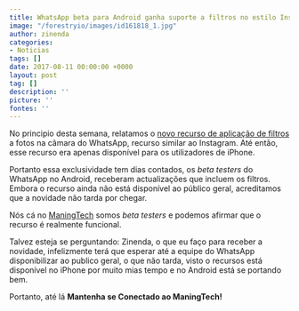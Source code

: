 ```yaml
---
title: WhatsApp beta para Android ganha suporte a filtros no estilo Instagram
image: "/forestryio/images/id161818_1.jpg"
author: zinenda
categories:
- Noticias
tags: []
date: 2017-08-11 00:00:00 +0000
layout: post
tag: []
description: ''
picture: ''
fontes: ''
---
```



No principio desta semana, relatamos o [novo recurso de aplicação de filtros](http://maning.tech/dicas/2017/08/06/aplicar-filtros-as-imagens-do-whatsapp-no-iphone/) a fotos na câmara do WhatsApp, recurso similar ao Instagram. Até então, esse recurso era apenas disponível para os utilizadores de iPhone.

Portanto essa exclusividade tem dias contados, os *beta testers* do WhatsApp no Android, receberam actualizações que incluem os filtros. Embora o recurso ainda não está disponível ao público geral, acreditamos que a novidade não tarda por chegar.

Nós cá no [ManingTech](http://maning.tech) somos *beta testers* e podemos afirmar que o recurso é realmente funcional.

Talvez esteja se perguntando: Zinenda, o que eu faço para receber a novidade, infelizmente terá que esperar até a equipe do WhatsApp disponibilizar ao publico geral, o que não tarda, visto o recursos está disponível no iPhone por muito mias tempo e no Android está se portando bem.

Portanto, até lá **Mantenha se Conectado ao ManingTech!**